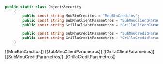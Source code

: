 ```c#
public static class ObjectsSecurity
    {
	    public const string MnuBtnCreditos = "MnuBtnCreditos";
		public const string SubMnuClientParametros = "SubMnuClientParametros";
        public const string GrillaClientParametros = "GrillaClientParametros";

        public const string SubMnuCreditParametros = "SubMnuCreditParametros";
        public const string GrillaCreditParametros = "GrillaCreditParametros";
    }
```

[[MnuBtnCreditos]]
[[SubMnuClientParametros]]
[[GrillaClientParametros]]
[[SubMnuCreditParametros]]
[[GrillaCreditParametros]]